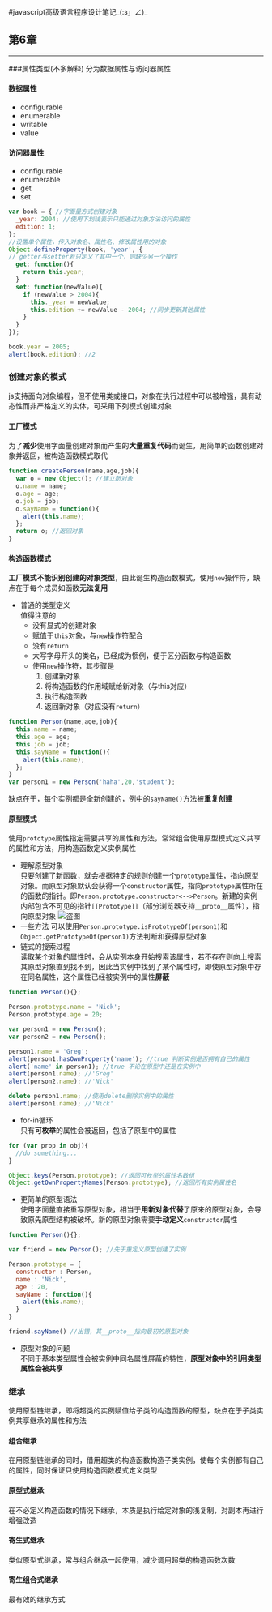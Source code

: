 #javascript高级语言程序设计笔记\_(:з」∠)\_

## 第6章 
---
###属性类型(不多解释)
分为数据属性与访问器属性
#### 数据属性
* configurable 
* enumerable
* writable
* value

#### 访问器属性
* configurable
* enumerable
* get
* set
```javascript
var book = { //字面量方式创建对象
  _year: 2004; //使用下划线表示只能通过对象方法访问的属性
  edition: 1;
};
//设置单个属性，传入对象名、属性名、修改属性用的对象
Object.defineProperty(book, 'year', { 
// getter与setter若只定义了其中一个，则缺少另一个操作
  get: function(){
    return this.year;
  }
  set: function(newValue){
    if (newValue > 2004){
      this._year = newValue;
      this.edition += newValue - 2004; //同步更新其他属性
    }
  }
});

book.year = 2005;
alert(book.edition); //2
```

### 创建对象的模式
js支持面向对象编程，但不使用类或接口，对象在执行过程中可以被增强，具有动态性而非严格定义的实体，可采用下列模式创建对象

#### 工厂模式  
为了**减少**使用字面量创建对象而产生的**大量重复代码**而诞生，用简单的函数创建对象并返回，被构造函数模式取代
```javascript
function createPerson(name,age,job){
  var o = new Object(); //建立新对象
  o.name = name;
  o.age = age;
  o.job = job;
  o.sayName = function(){
    alert(this.name);
  };
  return o; //返回对象
}
```

#### 构造函数模式  
**工厂模式不能识别创建的对象类型**，由此诞生构造函数模式，使用`new`操作符，缺点在于每个成员如函数**无法复用**
* 普通的类型定义  
  值得注意的
  * 没有显式的创建对象
  * 赋值于`this`对象，与`new`操作符配合
  * 没有`return`
  * 大写字母开头的类名，已经成为惯例，便于区分函数与构造函数
  * 使用`new`操作符，其步骤是
    1. 创建新对象
    2. 将构造函数的作用域赋给新对象（与this对应）
    3. 执行构造函数
    4. 返回新对象（对应没有`return`）
```javascript
function Person(name,age,job){
  this.name = name;
  this.age = age;
  this.job = job;
  this.sayName = function(){
    alert(this.name);
  };
}
var person1 = new Person('haha',20,'student');
```
缺点在于，每个实例都是全新创建的，例中的`sayName()`方法被**重复创建**

#### 原型模式  
使用`prototype`属性指定需要共享的属性和方法，常常组合使用原型模式定义共享的属性和方法，用构造函数定义实例属性
* 理解原型对象  
  只要创建了新函数，就会根据特定的规则创建一个`prototype`属性，指向原型对象。而原型对象默认会获得一个`constructor`属性，指向`prototype`属性所在的函数的指针。即`Person.prototype.constructor<-->Person`。新建的实例内部包含不可见的指针`[[Prototype]]`（部分浏览器支持`__proto__`属性），指向原型对象
![盗图](http://www.liaoxuefeng.com/files/attachments/001435299854512faf32868f60348be878982909b5a5d04000/l)
* 一些方法
  可以使用`Person.prototype.isPrototypeOf(person1)`和`Object.getPrototypeOf(person1)`方法判断和获得原型对象
* 链式的搜索过程  
  读取某个对象的属性时，会从实例本身开始搜索该属性，若不存在则向上搜索其原型对象直到找不到，因此当实例中找到了某个属性时，即使原型对象中存在同名属性，这个属性已经被实例中的属性**屏蔽**
```javascript
function Person(){};

Person.prototype.name = 'Nick';
Person,prototype.age = 20; 

var person1 = new Person();
var person2 = new Person();

person1.name = 'Greg';
alert(person1.hasOwnProperty('name'); //true 判断实例是否拥有自己的属性
alert('name' in person1); //true 不论在原型中还是在实例中
alert(person1.name); //'Greg'
alert(person2.name); //'Nick'

delete person1.name; //使用delete删除实例中的属性
alert(person1.name); //'Nick'
```
* for-in循环  
  只有**可枚举**的属性会被返回，包括了原型中的属性
```javascript
for (var prop in obj){
  //do something...
}

Object.keys(Person.prototype); //返回可枚举的属性名数组
Object.getOwnPropertyNames(Person.prototype); //返回所有实例属性名
```
* 更简单的原型语法  
  使用字面量直接重写原型对象，相当于**用新对象代替**了原来的原型对象，会导致原先原型结构被破坏。新的原型对象需要**手动定义**`constructor`属性
```javascript
function Person(){};

var friend = new Person(); //先于重定义原型创建了实例

Person.prototype = {
  constructor : Person,
  name : 'Nick',
  age : 20,
  sayName : function(){
    alert(this.name);
  }
}

friend.sayName() //出错，其__proto__指向最初的原型对象
```
* 原型对象的问题  
  不同于基本类型属性会被实例中同名属性屏蔽的特性，**原型对象中的引用类型属性会被共享**

### 继承
使用原型链继承，即将超类的实例赋值给子类的构造函数的原型，缺点在于子类实例共享继承的属性和方法

#### 组合继承
在用原型链继承的同时，借用超类的构造函数构造子类实例，使每个实例都有自己的属性，同时保证只使用构造函数模式定义类型

#### 原型式继承
在不必定义构造函数的情况下继承，本质是执行给定对象的浅复制，对副本再进行增强改造

#### 寄生式继承
类似原型式继承，常与组合继承一起使用，减少调用超类的构造函数次数

#### 寄生组合式继承
最有效的继承方式
